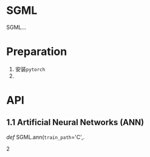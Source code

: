 # SGML

SGML...

# Preparation

1. 安装`pytorch`
2.


# API
## 1.1 Artificial Neural Networks (ANN)

*def* SGML.ann(`train_path`='C',.

2







